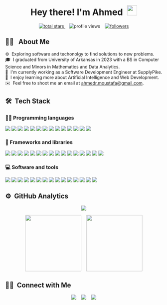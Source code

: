  <h1 align="center">
  Hey there! I'm Ahmed&nbsp
 <img src="https://media.giphy.com/media/hvRJCLFzcasrR4ia7z/giphy.gif" width="32">
 </h1>

<p align="center">
  <a href="https://github.com/a-mufasa?tab=repositories&sort=stargazers">
    <img alt="total stars" title="Total stars on GitHub" src="https://custom-icon-badges.demolab.com/github/stars/a-mufasa?color=55960c&style=for-the-badge&labelColor=488207&logo=star"/>
  </a>
  &nbsp;&nbsp;
  <a>
   <img alt="profile views" title="Profile views" src="https://komarev.com/ghpvc/?username=a-mufasa&style=for-the-badge&color=red"/>
  </a>
  &nbsp;&nbsp;
  <a href="https://github.com/a-mufasa?tab=followers">
    <img alt="followers" title="Follow me on Github" src="https://custom-icon-badges.demolab.com/github/followers/a-mufasa?color=236ad3&labelColor=1155ba&style=for-the-badge&logo=person-add&label=Follow&logoColor=white"/>
  </a>
 </p>

## 🕵️‍♂️ &nbsp; About Me

⚙ &nbsp;Exploring software and techonolgy to find solutions to new problems.\
🎓 &nbsp;I graduated from University of Arkansas in 2023 with a BS in Computer Science and Minors in Mathematics and Data Analytics.\
💼 &nbsp;I'm currently working as a Software Development Engineer at SupplyPike.\
🌱 &nbsp;I enjoy learning more about Artificial Intelligence and Web Development.\
✉️ &nbsp;Feel free to shoot me an email at ahmedr.moustafa@gmail.com.

## 🛠 &nbsp;Tech Stack

### 👨‍💻 Programming languages
<p>
  <a><img src="https://img.shields.io/badge/Jupyter-F37626.svg?logo=Jupyter&logoColor=white"/></a>
  <a><img src="https://img.shields.io/badge/C++-%2300599C.svg?logo=c%2B%2B&logoColor=white"/></a>
  <a><img src="https://img.shields.io/badge/Python-3670A0?logo=python&logoColor=ffdd54"/></a>
  <a><img src="https://img.shields.io/badge/R-%23276DC3.svg?logo=r&logoColor=white"/></a>
  <a><img src="https://img.shields.io/badge/TypeScript-%23007ACC.svg?logo=typescript&logoColor=white"/></a>
  <a><img src="https://img.shields.io/badge/CSS-1572B6.svg?logo=css3&logoColor=white"></a>
  <a><img src="https://img.shields.io/badge/HTML-E34F26.svg?logo=html5&logoColor=white"></a>
  <a><img src="https://custom-icon-badges.demolab.com/badge/Java-007396.svg?logo=java&logoColor=white"></a>
  <a><img src="https://img.shields.io/badge/JavaScript-F7DF1E.svg?logo=javascript&logoColor=black"></a>
  <a><img src="https://custom-icon-badges.demolab.com/badge/SQL-025E8C.svg?logo=database&logoColor=white"></a>
  <a><img src="https://img.shields.io/badge/LaTeX-008080.svg?logo=LaTeX&logoColor=white"></a>
  <a><img src="https://img.shields.io/badge/Node.js-43853D.svg?logo=node.js&logoColor=white"/></a>
  <a><img src="https://img.shields.io/badge/Markdown-%23000000.svg?logo=markdown&logoColor=white"/></a>
  <a><img src="https://img.shields.io/badge/Dart-%230175C2.svg?logo=dart&logoColor=white"/></a>
</p>
  
### 🧰 Frameworks and libraries
<p>
  <a><img src="https://img.shields.io/badge/React-20232a.svg?logo=react&logoColor=%2361DAFB"/></a>
  <a><img src="https://img.shields.io/badge/Vite-bb34fe.svg?logo=vite&logoColor=gold"/></a>
  <a><img src="https://img.shields.io/badge/NumPy-013243.svg?logo=numpy&logoColor=white"/></a>
  <a><img src="https://img.shields.io/badge/Bootstrap-7952B3.svg?logo=bootstrap&logoColor=white"/></a>
  <a><img src="https://img.shields.io/badge/Flutter-%2302569B.svg?logo=Flutter&logoColor=white"/></a>
  <a><img src="https://img.shields.io/badge/jQuery-%230769AD.svg?logo=jquery&logoColor=white"/></a>
  <a><img src="https://img.shields.io/badge/MUI-%230081CB.svg?logo=mui&logoColor=white"/></a>
  <a><img src="https://img.shields.io/badge/ROS-%230A0FF9.svg?logo=ros&logoColor=white"/></a>
  <a><img src="https://img.shields.io/badge/Redux-%23593d88.svg?logo=redux&logoColor=white"/></a>
  <a><img src="https://img.shields.io/badge/TailwindCSS-%2338B2AC.svg?logo=tailwind-css&logoColor=white"/></a>
  <a><img src="https://img.shields.io/badge/Postgres-%23316192.svg?logo=postgresql&logoColor=white"/></a>
  <a><img src="https://img.shields.io/badge/Keras-%23D00000.svg?logo=Keras&logoColor=white"/></a>
  <a><img src="https://img.shields.io/badge/Matplotlib-%23ffffff.svg?logo=Matplotlib&logoColor=black"/></a>
  <a><img src="https://img.shields.io/badge/Pandas-%23150458.svg?logo=pandas&logoColor=white"/></a>
  <a><img src="https://img.shields.io/badge/scikit--learn-%23F7931E.svg?logo=scikit-learn&logoColor=white"/></a>
  <a><img src="https://img.shields.io/badge/TensorFlow-%23FF6F00.svg?logo=TensorFlow&logoColor=white"/></a>
</p>

### 💻 Software and tools
<p>
  <a><img src="https://img.shields.io/badge/-Discord-5865F2.svg?logo=discord&logoColor=white"/></a>
  <a><img src="https://img.shields.io/badge/Git-F05033.svg?logo=git&logoColor=white"/></a>
  <a><img src="https://img.shields.io/badge/GitHub-%23121011.svg?logo=github&logoColor=white"/></a>
  <a><img src="https://img.shields.io/badge/-Stack%20Overflow-FE7A16?logo=stack-overflow&logoColor=white"/></a>
  <a><img src="https://img.shields.io/badge/Visual%20Studio%20Code-0078d7.svg?logo=visual-studio-code&logoColor=white"/></a>
  <a><img src="https://img.shields.io/badge/Docker-%230db7ed.svg?logo=docker&logoColor=white"/></a>
  <a><img src="https://img.shields.io/badge/ESLint-4B3263?logo=eslint&logoColor=white"/></a>
  <a><img src="https://img.shields.io/badge/Kubernetes-%23326ce5.svg?logo=kubernetes&logoColor=white"/></a>
  <a><img src="https://img.shields.io/badge/Jira-%230A0FFF.svg?logo=jira&logoColor=white"/></a>
  <a><img src="https://img.shields.io/badge/Trello-%23026AA7.svg?logo=Trello&logoColor=white"/></a>
  <a><img src="https://img.shields.io/badge/Postman-FF6C37?logo=postman&logoColor=white"/></a>
  <a><img src="https://img.shields.io/badge/Slack-4A154B?logo=slack&logoColor=white"/></a>
  <a><img src="https://img.shields.io/badge/Sentry-362F5E?logo=sentry&logoColor=white"/></a>
  <a><img src="https://img.shields.io/badge/AWS-%23FF9900.svg?logo=amazon-aws&logoColor=white"/></a>
  <a><img src="https://img.shields.io/badge/Amazon S3-438a25?logo=amazons3&logoColor=white"/></a>
</p>

## ⚙️ &nbsp;GitHub Analytics

<p align="center">
    <img src="https://streak-stats.demolab.com/?user=a-mufasa&theme=dark"/>
</p>
<p align="center">
  <img height="180em" src="https://github-readme-stats-eight-theta.vercel.app/api?username=a-mufasa&show_icons=true&theme=dark&include_all_commits=true&count_private=true"/>
&nbsp;&nbsp;
  <img height="180em" src="https://github-readme-stats-eight-theta.vercel.app/api/top-langs/?username=a-mufasa&layout=compact&langs_count=8&theme=dark"/>
</p>

## 🤝🏻 &nbsp;Connect with Me

<p align="center">
  <a href="https://www.linkedin.com/in/ahmed-r-moustafa/"><img src="https://img.shields.io/badge/-Ahmed%20Moustafa-0077B5?style=flat&logo=Linkedin&logoColor=white"/></a>
  &nbsp;&nbsp;
  <a href="mailto:ahmedr.moustafa@gmail.com"><img src="https://img.shields.io/badge/-ahmedr.moustafa@gmail.com-D14836?style=flat&logo=Gmail&logoColor=white"/></a>
  &nbsp;&nbsp;
  <a href="https://www.instagram.com/_kingtut/"><img src="https://img.shields.io/badge/-@_kingtut-E4405F?style=flat&logo=Instagram&logoColor=white"/></a>
</p>
